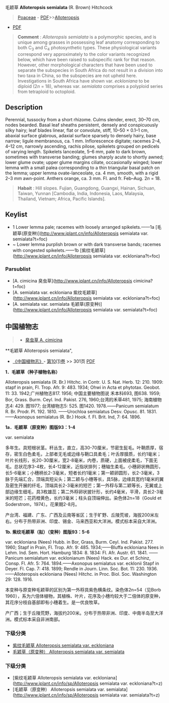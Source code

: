 毛颖草 **Alloteropsis semialata** (R. Brown) Hitchcock

> [Poaceae](http://www.iplant.cn/info/Poaceae?t=foc) - [PDF](http://www.iplant.cn/foc/pdf/Poaceae.pdf)>>[Alloteropsis](http://www.iplant.cn/info/Alloteropsis?t=foc)
 - [PDF](http://www.iplant.cn/foc/pdf/Alloteropsis.pdf)


> **Comment** : 
> *Alloteropsis semialata* is a polymorphic species, and is unique among grasses in possessing leaf anatomy corresponding to both C<sub>3</sub> and C<sub>4</sub> photosynthetic types. These physiological variants correspond very approximately to the color variants recognized below, which have been raised to subspecific rank for that reason. However, other morphological characters that have been used to separate the subspecies in South Africa do not result in a division into two taxa in China, so the subspecies are not upheld here. Investigations in South Africa have shown var. *eckloniana* to be diploid (2*n* = 18), whereas var. *semialata* comprises a polyploid series from tetraploid to octoploid.

## Description

Perennial, tussocky from a short rhizome. Culms slender, erect, 30–70 cm, nodes bearded. Basal leaf sheaths persistent, densely and conspicuously silky hairy; leaf blades linear, flat or convolute, stiff, 10–50 × 0.1–1 cm, abaxial surface glabrous, adaxial surface sparsely to densely hairy, base narrow; ligule membranous, ca. 1 mm. Inflorescence digitate; racemes 2–4, 4–12 cm, narrowly ascending, rachis pilose, spikelets grouped on pedicels of varying length. Spikelets lanceolate, 5–6 mm, pale to dark brown, sometimes with transverse banding; glumes sharply acute to shortly awned; lower glume ovate; upper glume margins ciliate, occasionally winged; lower lemma with a small palea corresponding to a thin triangular basal patch on the lemma; upper lemma ovate-lanceolate, ca. 4 mm, smooth, with a rigid 2–3 mm awn-point. Anthers orange, ca. 3 mm. Fl. and fr. Feb–Aug. 2*n* = 18.


> **Habait** : 
> Hill slopes. Fujian, Guangdong, Guangxi, Hainan, Sichuan, Taiwan, Yunnan [Cambodia, India, Indonesia, Laos, Malaysia, Thailand, Vietnam; Africa, Pacific Islands].


## Keylist

* 1 Lower lemma pale; racemes with loosely arranged spikelets.——1a [毛颖草(原变种)](http://www.iplant.cn/info/Alloteropsis semialata var. semialata?t=foc)
* ~ Lower lemma purplish brown or with dark transverse bands; racemes with congested spikelets.——1b [紫纹毛颖草](http://www.iplant.cn/info/Alloteropsis semialata var. eckloniana?t=foc)

### Parsublist

* [A.  cimicina  臭虫草](http://www.iplant.cn/info/Alloteropsis cimicina?t=foc)
* [A.  semialata var. eckloniana  紫纹毛颖草](http://www.iplant.cn/info/Alloteropsis semialata var. eckloniana?t=foc)
* [A.  semialata var. semialata  毛颖草(原变种)](http://www.iplant.cn/info/Alloteropsis semialata var. semialata?t=foc)

## 中国植物志

> * [臭虫草  A.  cimicina](Alloteropsis-cimicina-臭虫草.md)


**毛颖草 Alloteropsis semialata",


* [《中国植物志》](http://www.iplant.cn/frps)- [第10(1)卷](http://www.iplant.cn/frps/vol/10(1)) >> 301页 [PDF](http://www.iplant.cn/frps/pdf/10(1)/301.pdf)


**1．毛颖草（种子植物名称）**

Alloteropsis semialata (R. Br.) Hitchc. in Contr. U. S. Nat. Herb. 12: 210. 1909: stapf in prain, Fl. Trop. Afr. 9: 483. 1934; Ohwi in Acta et phytotax. Geobot. 11: 33. 1942;广州植物志817. 1956; 中国主要植物图说 禾本科693, 图638. 1959; Bor, Grass. Burm. Ceyl. Ind. Pakist. 276, 1960;台湾的禾草481, 1975; 海南植物志4: 429. 图1977; 台湾植物志5: 525. 图1420. 1978.——Panicum semialatum R. Br. Prodr. Pl. 192. 1810. ——Urochloa semialatus Desv. Opusc. 81. 1831. ——Axonopus semialatus (R. Br.) Hook. f. Fl. Brit. Ind, 7: 64. 1896.

**1a．毛颖草（原变种）图版93：1-4**

var. semialata

多年生。具短根状茎。秆丛生，直立，高30-70厘米，节密生髭毛。叶鞘质厚，宿存，密生白色柔毛，上部者无毛或边缘与鞘口具柔毛；叶舌厚膜质，长约1毫米；叶片长线形，长20-30厘米，宽2-8毫米，内卷，质硬，上面被疣柔毛，下面无毛。总状花序3-4枚，长4-12厘米，近指状排列；穗轴生柔毛。小穗卵状椭圆形，长5-6毫米；小穗柄长2-3毫米，短者长约1毫米；第一颖卵圆形，长2-3毫米，3脉于先端汇合，顶端具短尖头；第二颖与小穗等长，具5脉，边缘具宽约1毫米的翼及密生开展的纤毛，顶端具长2-3毫米的短芒；第一外稃与第二颖等长，无翼或上部边缘生细毛，具3枚雄蕊；第二外稃卵状披针形，长约4毫米，平滑，具长2-3毫米的短芒；花药橙黄色，长约3毫米；柱头自顶端伸出。染色体2n=18（Gould et Soderstrom，1974）。花果期2-8月。

产台湾、福建、广东、广西及云南等省区；生于旷野、丘陵荒坡，海拔200米左右。分布于热带非洲、印度、锡金、马来西亚和大洋洲。模式标本采自大洋洲。

**1b. 紫纹毛颖草（拟）（变种）图版93：5-6**

var. eckloniana (Nees) Hubb. in Bor, Grass, Burm. Ceyl. Ind. Pakist. 277. 1960; Stapf in Prain, Fl. Trop. Afr. 9: 485. 1934;——Bluffa eckloniana Nees in Lehm. Ind. Sem. Hort. Hamburg 1834: 8. 1834: Fl. Afr. Austr. 61. 1841. ——Panicum semialatum var. ecklonianum (Nees) Hack. ex Dur. et Schinz, Consp. Fl. Afr. 5: 764. 1894.——Axonopus semialatus var. ecklonii Stapf in Deyer. Fl. Cap. 7: 418. 1899; Rendle in Journ. Linn. Soc. Bot. 11: 230. 1936.——Alloteropsis eckloniana (Nees) Hitchc. in Proc. Biol. Soc. Washington 29: 128. 1916.

本变种与原变种毛颖草的区别为第一外稃具紫色横条纹。染色体2n=54（见Borb 1960），系为六倍体植物，其植株、叶片，花序及小穗均较大于二倍体的原变种，其花序分枝自基部即有小穗着生。是一优良牧草。

产广西；生于丘陵荒野，海拔约200米。分布于热带非洲、印度、中南半岛至大洋洲。模式标本采自非洲南部。

### 下级分类
* [紫纹毛颖草  Alloteropsis semialata var. eckloniana](Alloteropsis-semialata-var-eckloniana-紫纹毛颖草.md)
* [毛颖草（原变种）  Alloteropsis semialata var. semialata](Alloteropsis-semialata-var-semialata-毛颖草(原变种).md)

### 下级分类
* [紫纹毛颖草  Alloteropsis semialata var. eckloniana](http://www.iplant.cn/info/sp/Alloteropsis semialata var. eckloniana?t=z)
* [毛颖草（原变种）  Alloteropsis semialata var. semialata](http://www.iplant.cn/info/sp/Alloteropsis semialata var. semialata?t=z)

